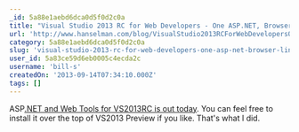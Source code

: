 ```yaml
---
_id: 5a88e1aebd6dca0d5f0d2c0a
title: "Visual Studio 2013 RC for Web Developers - One ASP.NET, Browser Link, and our Direction"
url: 'http://www.hanselman.com/blog/VisualStudio2013RCForWebDevelopersOneASPNETBrowserLinkAndOurDirection.aspx'
category: 5a88e1aebd6dca0d5f0d2c0a
slug: 'visual-studio-2013-rc-for-web-developers-one-asp-net-browser-link-and-our-direction'
user_id: 5a83ce59d6eb0005c4ecda2c
username: 'bill-s'
createdOn: '2013-09-14T07:34:10.000Z'
tags: []
---
```


ASP<a href="http://blogs.msdn.com/b/webdev/archive/2013/09/09/announcing-release-of-asp-net-and-web-tools-for-visual-studio-2013-rc.aspx">.NET and Web Tools for VS2013RC is out today</a>. You can feel free to install it over the top of VS2013 Preview if you like. That's what I did.

